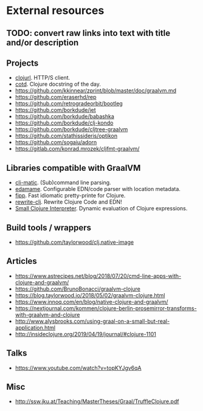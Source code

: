 # External resources

## TODO: convert raw links into text with title and/or description

## Projects

- [clojurl](https://github.com/taylorwood/clojurl). HTTP/S client.
- [cotd](https://github.com/tomekw/cotd). Clojure docstring of the day.
- https://github.com/kkinnear/zprint/blob/master/doc/graalvm.md
- https://github.com/eraserhd/rep
- https://github.com/retrogradeorbit/bootleg
- https://github.com/borkdude/jet
- https://github.com/borkdude/babashka
- https://github.com/borkdude/clj-kondo
- https://github.com/borkdude/cljtree-graalvm
- https://github.com/stathissideris/optikon
- https://github.com/sogaiu/adorn
- https://gitlab.com/konrad.mrozek/cljfmt-graalvm/

## Libraries compatible with GraalVM 

- [cli-matic](https://github.com/l3nz/cli-matic). (Sub)command line parsing.
- [edamame](https://github.com/borkdude/edamame). Configurable EDN/code parser with location metadata.
- [fipp](https://github.com/brandonbloom/fipp). Fast idiomatic pretty-printe for Clojure.
- [rewrite-clj](https://github.com/xsc/rewrite-clj). Rewrite Clojure Code and EDN!
- [Small Clojure Interpreter](https://github.com/borkdude/sci). Dynamic evaluation of Clojure expressions.


## Build tools / wrappers

- https://github.com/taylorwood/clj.native-image

## Articles

- https://www.astrecipes.net/blog/2018/07/20/cmd-line-apps-with-clojure-and-graalvm/
- https://github.com/BrunoBonacci/graalvm-clojure
- https://blog.taylorwood.io/2018/05/02/graalvm-clojure.html
- https://www.innoq.com/en/blog/native-clojure-and-graalvm/
- https://nextjournal.com/kommen/clojure-berlin-prosemirror-transforms-with-graalvm-and-clojure
- http://www.alysbrooks.com/using-graal-on-a-small-but-real-application.html
- http://insideclojure.org/2019/04/19/journal/#clojure-1101

## Talks

- https://www.youtube.com/watch?v=topKYJgv6qA


## Misc

- http://ssw.jku.at/Teaching/MasterTheses/Graal/TruffleClojure.pdf
